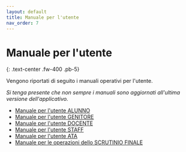 ```yaml
---
layout: default
title: Manuale per l'utente
nav_order: 7
---
```


# Manuale per l'utente
{: .text-center .fw-400 .pb-5}

Vengono riportati di seguito i manuali operativi per l'utente.

_Si tenga presente che non sempre i manuali sono aggiornati all'ultima versione dell'applicativo._

  - [Manuale per l'utente ALUNNO](/assets/docs/giuaschool_manuale_alunni.pdf)
  - [Manuale per l'utente GENITORE](/assets/docs/giuaschool_manuale_genitori.pdf)
  - [Manuale per l'utente DOCENTE](/assets/docs/giuaschool_manuale_docenti.pdf)
  - [Manuale per l'utente STAFF](/assets/docs/giuaschool_manuale_staff.pdf)
  - [Manuale per l'utente ATA](/assets/docs/giuaschool_manuale_ata.pdf)
  - [Manuale per le operazioni dello SCRUTINIO FINALE](/assets/docs/giuaschool_manuale_scrutinio_finale_coordinatori.pdf)
